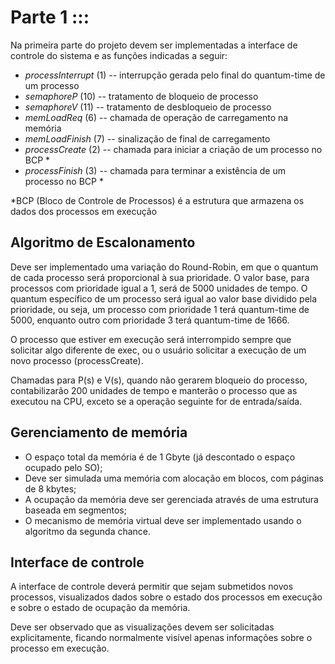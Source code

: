 # Parte 1 :::

Na primeira parte do projeto devem ser implementadas a interface de controle do sistema e as funções indicadas a seguir:

* *processInterrupt* (1) -- interrupção gerada pelo final do quantum-time de um processo
* *semaphoreP* (10) -- tratamento de bloqueio de processo
* *semaphoreV* (11) -- tratamento de desbloqueio de processo
* *memLoadReq* (6) -- chamada de operação de carregamento na memória
* *memLoadFinish* (7) -- sinalização de final de carregamento
* *processCreate* (2) -- chamada para iniciar a criação de um processo no BCP *
* *processFinish* (3) -- chamada para terminar a existência de um processo no BCP *

*BCP (Bloco de Controle de Processos) é a estrutura que armazena os dados dos processos em execução

## Algoritmo de Escalonamento

Deve ser implementado uma variação do Round-Robin, em que o quantum de cada processo será proporcional à sua prioridade.
O valor base, para processos com prioridade igual a 1, será de 5000 unidades de tempo. O quantum específico de um
processo será igual ao valor base dividido pela prioridade, ou seja, um processo com prioridade 1 terá quantum-time de
5000, enquanto outro com prioridade 3 terá quantum-time de 1666.

O processo que estiver em execução será interrompido sempre que solicitar algo diferente de exec, ou o usuário solicitar
a execução de um novo processo (processCreate).

Chamadas para P(s) e V(s), quando não gerarem bloqueio do processo, contabilizarão 200 unidades de tempo e manterão o
processo que as executou na CPU, exceto se a operação seguinte for de entrada/saída.

## Gerenciamento de memória

* O espaço total da memória é de 1 Gbyte (já descontado o espaço ocupado pelo SO);
* Deve ser simulada uma memória com alocação em blocos, com páginas de 8 kbytes;
* A ocupação da memória deve ser gerenciada através de uma estrutura baseada em segmentos;
* O mecanismo de memória virtual deve ser implementado usando o algoritmo da segunda chance.

## Interface de controle

A interface de controle deverá permitir que sejam submetidos novos processos, visualizados dados sobre o estado dos
processos em execução e sobre o estado de ocupação da memória.

Deve ser observado que as visualizações devem ser solicitadas explicitamente, ficando normalmente visível apenas
informações sobre o processo em execução. 
